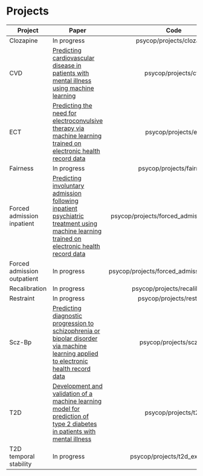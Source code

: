 # Projects
| Project                     | Paper                                                                                                                                                                                                 | Code                                        |
|-----------------------------|-------------------------------------------------------------------------------------------------------------------------------------------------------------------------------------------------------|:-------------------------------------------:|
| Clozapine                   | In progress                                                                                                                                                                                           |          psycop/projects/clozapine          |
| CVD                         | [Predicting cardiovascular disease in patients with mental illness using machine learning](10.1192/j.eurpsy.2025.1)                                                                                   |             psycop/projects/cvd             |
| ECT                         | [Predicting the need for electroconvulsive therapy via machine learning trained on electronic health record data](https://doi.org/10.1101/2025.06.19.25329678)                                        |             psycop/projects/ect             |
| Fairness                    | In progress                                                                                                                                                                                           |           psycop/projects/fairness          |
| Forced admission inpatient  | [Predicting involuntary admission following inpatient psychiatric treatment using machine learning trained on electronic health record data](https://doi.org/10.1017/S0033291724002642) |  psycop/projects/forced_admission_inpatient |
| Forced admission outpatient | In progress                                                                                                                                                                                           | psycop/projects/forced_admission_outpatient |
| Recalibration               | In progress                                                                                                                                                                                           |        psycop/projects/recalibration        |
| Restraint                   | In progress                                                                                                                                                                                           |          psycop/projects/restraint          |
| Scz-Bp                      | [Predicting diagnostic progression to schizophrenia or bipolar disorder via machine learning applied to electronic health record data](https://doi.org/10.1101/2024.07.02.24309828)                   |            psycop/projects/scz_bp           |
| T2D                         | [Development and validation of a machine learning model for prediction of type 2 diabetes in patients with mental illness](https://doi.org/10.1111/acps.13687)                                        |             psycop/projects/t2d             |
| T2D temporal stability      | In progress                                                                                                                                                                                           |         psycop/projects/t2d_extended        |
